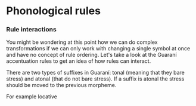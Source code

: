 # Phonological rules

### Rule interactions
<!-- conflicts N-->


You might be wondering at this point how we can do complex transformations if we can only work with changing a single symbol at once and have no concept of rule ordering. Let's take a look at the Guaraní accentuation rules to get an idea of how rules can interact. 

There are two types of suffixes in Guaraní: tonal (meaning that they bare stress) and atonal (that do not bare stress). If a suffix is atonal the stress should be moved to the previous morpheme. 

For example locative 

<!-- testing with hfst-pairtest N --> 
